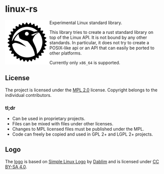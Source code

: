 # linux-rs

<img align="left" src="linux/assets/logo.png">
Experimental Linux standard library.

This library tries to create a rust standard library on top of the Linux API. It
is not bound by any other standards. In particular, it does not try to create a
POSIX-like api or an API that can easily be ported to other platforms.

Currently only `x86_64` is supported.

## License

The project is licensed under the [MPL 2.0](https://www.mozilla.org/MPL/2.0/)
license. Copyright belongs to the individual contributors.

### tl;dr

- Can be used in proprietary projects.
- Files can be mixed with files under other licenses.
- Changes to MPL licensed files must be published under the MPL.
- Code can freely be copied and used in GPL 2+ and LGPL 2+ projects.

## Logo

The [logo](linux/assets/logo.png) is based on [Simple Linux
Logo](http://dablim.deviantart.com/art/Simple-Linux-Logo-336131202) by
[Dablim](http://dablim.deviantart.com/) and is licensed under [CC BY-SA
4.0](http://creativecommons.org/licenses/by-sa/4.0/).
